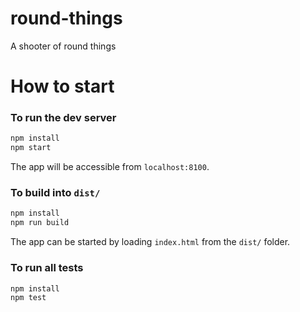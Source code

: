# round-things

A shooter of round things

# How to start

### To run the dev server

```sh
npm install
npm start
```

The app will be accessible from `localhost:8100`.

### To build into `dist/`

```sh
npm install
npm run build
```

The app can be started by loading `index.html` from the `dist/` folder.

### To run all tests

```sh
npm install
npm test
```
